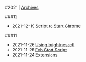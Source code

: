 
#2021 | [Archives](#index/contents.md)

###12
* 2021-12-19 [Script to Start Chrome](#blog/2021/2021-12-19-Script-to-Start-Chrome.md)

###11
* 2021-11-26 [Using brightnessctl](#blog/2021/2021-11-26-Using-brightnessctl.md)
* 2021-11-25 [Feh Start Script](#blog/2021/2021-11-25-Feh-Start-Script.md)
* 2021-11-24 [Extensions](#blog/2021/2021-11-24-Extensions.md)
